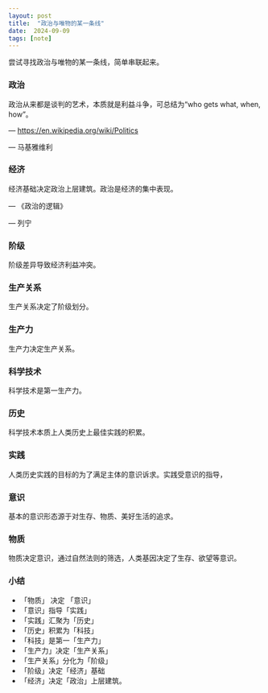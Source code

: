```yaml
---
layout: post
title:  "政治与唯物的某一条线"
date:  2024-09-09
tags: [note]
---
```


  尝试寻找政治与唯物的某一条线，简单串联起来。

### 政治

政治从来都是谈判的艺术，本质就是利益斗争，可总结为“who gets what, when, how”。

— https://en.wikipedia.org/wiki/Politics

— 马基雅维利

### 经济

经济基础决定政治上层建筑。政治是经济的集中表现。

— 《政治的逻辑》

— 列宁

### 阶级

阶级差异导致经济利益冲突。

### 生产关系

生产关系决定了阶级划分。

### 生产力

生产力决定生产关系。

### 科学技术

科学技术是第一生产力。

### 历史

科学技术本质上人类历史上最佳实践的积累。

### 实践

人类历史实践的目标的为了满足主体的意识诉求。实践受意识的指导，

### 意识

基本的意识形态源于对生存、物质、美好生活的追求。

### 物质

物质决定意识，通过自然法则的筛选，人类基因决定了生存、欲望等意识。


### 小结

* 「物质」 决定 「意识」
* 「意识」指导「实践」
* 「实践」汇聚为「历史」
* 「历史」积累为「科技」
* 「科技」是第一「生产力」
* 「生产力」决定「生产关系」
* 「生产关系」分化为「阶级」
* 「阶级」决定「经济」基础
* 「经济」决定「政治」上层建筑。
